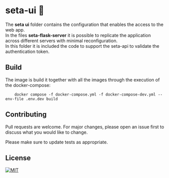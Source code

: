 # seta-ui 🏁

The **seta ui**  folder contains the configuration that enables the access to the web app. \
In the files **seta-flask-server** it is possible to replicate the application across different servers with minimal reconfiguration. \
In this folder it is included the code to support the seta-api to validate the authentication token.


## Build
The image is build it together with all the images through the execution of the docker-compose:

```
    docker compose -f docker-compose.yml -f docker-compose-dev.yml --env-file .env.dev build
```

## Contributing

Pull requests are welcome. For major changes, please open an issue first to discuss what you would like to change.

Please make sure to update tests as appropriate.

## License

[![MIT][mit-badge]][mit-url]

[mit-badge]: https://img.shields.io/badge/license-mit-blue
[mit-url]: https://choosealicense.com/licenses/mit/